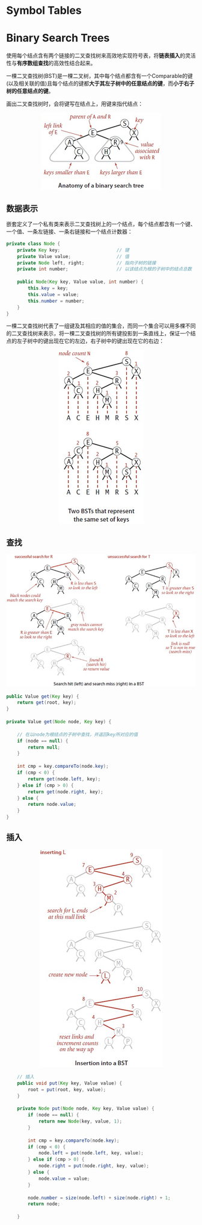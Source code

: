 # Symbol Tables

# Binary Search Trees

使用每个结点含有两个链接的二叉查找树来高效地实现符号表，将**链表插入**的灵活性与**有序数组查找**的高效性结合起来。

一棵二叉查找树(BST)是一棵二叉树，其中每个结点都含有一个Comparable的键(以及相关联的值)且每个结点的键都**大于其左子树中的任意结点的键**，而**小于右子树的任意结点的键**。

画出二叉查找树时，会将键写在结点上，用键来指代结点：
<div align=center><img src=Pictures\BST结构.jpg></div>

## 数据表示

嵌套定义了一个私有类来表示二叉查找树上的一个结点，每个结点都含有一个键、一个值、一条左链接、一条右链接和一个结点计数器：

```java
private class Node {
    private Key key;                     // 键
    private Value value;                 // 值
    private Node left, right;            // 指向子树的链接
    private int number;                  // 以该结点为根的子树中的结点总数

    public Node(Key key, Value value, int number) {
        this.key = key;
        this.value = value;
        this.number = number;
    }
}
```

一棵二叉查找树代表了一组键及其相应的值的集合，而同一个集合可以用多棵不同的二叉查找树来表示，将一棵二叉查找树的所有键投影到一条直线上，保证一个结点的左子树中的键出现在它的左边，右子树中的键出现在它的右边：

<div align=center><img src=Pictures\两棵BST代表同一个集合.jpg></div>

## 查找

<div align=center><img src=Pictures\查找.jpg></div>

```java
public Value get(Key key) {
    return get(root, key);
}

private Value get(Node node, Key key) {

    // 在以node为根结点的子树中查找，并返回key所对应的值
    if (node == null) {
        return null;
    }

    int cmp = key.compareTo(node.key);
    if (cmp < 0) {
        return get(node.left, key);
    } else if (cmp > 0) {
        return get(node.right, key);
    } else {
        return node.value;
    }
}
```

## 插入
<div align=center><img src=Pictures\插入.jpg></div>

```java
    // 插入
    public void put(Key key, Value value) {
        root = put(root, key, value);
    }

    private Node put(Node node, Key key, Value value) {
        if (node == null) {
            return new Node(key, value, 1);
        }

        int cmp = key.compareTo(node.key);
        if (cmp < 0) {
            node.left = put(node.left, key, value);
        } else if (cmp > 0) {
            node.right = put(node.right, key, value);
        } else {
            node.value = value;
        }

        node.number = size(node.left) + size(node.right) + 1;
        return node;

    }
```